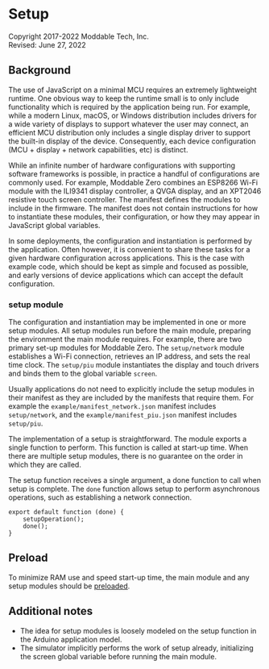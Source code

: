 # Setup
Copyright 2017-2022 Moddable Tech, Inc.<BR>
Revised: June 27, 2022

## Background
The use of JavaScript on a minimal MCU requires an extremely lightweight runtime. One obvious way to keep the runtime small is to only include functionality which is required by the application being run. For example, while a modern Linux, macOS, or Windows distribution includes drivers for a wide variety of displays to support whatever the user may connect, an efficient MCU distribution only includes a single display driver to support the built-in display of the device. Consequently, each device configuration (MCU + display + network capabilities, etc) is distinct.

While an infinite number of hardware configurations with supporting software frameworks is possible, in practice a handful of configurations are commonly used. For example, Moddable Zero combines an ESP8266 Wi-Fi module with the ILI9341 display controller, a QVGA display, and an XPT2046 resistive touch screen controller. The manifest defines the modules to include in the firmware. The manifest does not contain instructions for how to instantiate these modules, their configuration, or how they may appear in JavaScript global variables.

In some deployments, the configuration and instantiation is performed by the application. Often however, it is convenient to share these tasks for a given hardware configuration across applications. This is the case with example code, which should be kept as simple and focused as possible, and early versions of device applications which can accept the default configuration.

### setup module
The configuration and instantiation may be implemented in one or more setup modules. All setup modules run before the main module, preparing the environment the main module requires. For example, there are two primary set-up modules for Moddable Zero. The `setup/network` module establishes a Wi-Fi connection, retrieves an IP address, and sets the real time clock. The `setup/piu` module instantiates the display and touch drivers and binds them to the global variable `screen`.

Usually applications do not need to explicitly include the setup modules in their manifest as they are included by the manifests that require them. For example the `example/manifest_network.json` manifest includes `setup/network`, and the `example/manifest_piu.json` manifest includes `setup/piu`.

The implementation of a setup is straightforward. The module exports a single function to perform. This function is called at start-up time. When there are multiple setup modules, there is no guarantee on the order in which they are called.

The setup function receives a single argument, a done function to call when setup is complete. The `done` function allows setup to perform asynchronous operations, such as establishing a network connection.

	export default function (done) {
		setupOperation();
		done();
	}

## Preload

To minimize RAM use and speed start-up time, the main module and any setup modules should be [preloaded](../xs/preload.md).

## Additional notes

- The idea for setup modules is loosely modeled on the setup function in the Arduino application model. 
- The simulator implicitly performs the work of setup already, initializing the screen global variable before running the main module.
